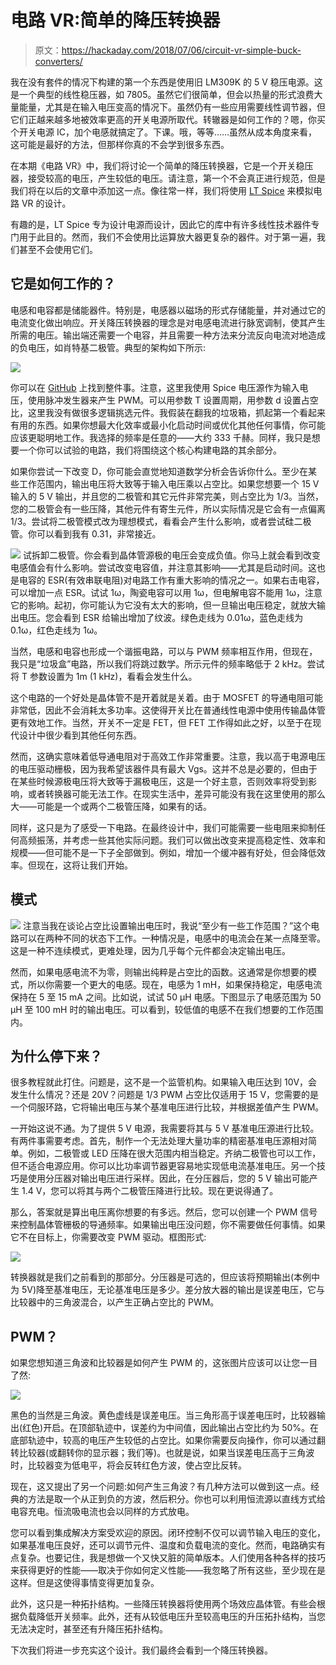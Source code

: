 # 电路 VR:简单的降压转换器

> 原文：<https://hackaday.com/2018/07/06/circuit-vr-simple-buck-converters/>

我在没有套件的情况下构建的第一个东西是使用旧 LM309K 的 5 V 稳压电源。这是一个典型的线性稳压器，如 7805。虽然它们很简单，但会以热量的形式浪费大量能量，尤其是在输入电压变高的情况下。虽然仍有一些应用需要线性调节器，但它们正越来越多地被效率更高的开关电源所取代。转辙器是如何工作的？嗯，你买个开关电源 IC，加个电感就搞定了。下课。哦，等等……虽然从成本角度来看，这可能是最好的方法，但那样你真的不会学到很多东西。

在本期《电路 VR》中，我们将讨论一个简单的降压转换器，它是一个开关稳压器，接受较高的电压，产生较低的电压。请注意，第一个不会真正进行规范，但是我们将在以后的文章中添加这一点。像往常一样，我们将使用 [LT Spice](https://hackaday.com/2016/02/26/adding-spice-to-your-workbench/) 来模拟电路 VR 的设计。

有趣的是，LT Spice 专为设计电源而设计，因此它的库中有许多线性技术器件专门用于此目的。然而，我们不会使用比运算放大器更复杂的器件。对于第一遍，我们甚至不会使用它们。

## 它是如何工作的？

电感和电容都是储能器件。特别是，电感器以磁场的形式存储能量，并对通过它的电流变化做出响应。开关降压转换器的理念是对电感电流进行脉宽调制，使其产生所需的电压。输出端还需要一个电容，并且需要一种方法来分流反向电流对地造成的负电压，如肖特基二极管。典型的架构如下所示:

[![](img/983581d932724cfa130b9b1c7b9291ae.png)](https://hackaday.com/wp-content/uploads/2018/06/schem.png)

你可以在 [GitHub](https://github.com/wd5gnr/circuitvr/tree/master/buck) 上找到整件事。注意，这里我使用 Spice 电压源作为输入电压，使用脉冲发生器来产生 PWM。可以用参数 T 设置周期，用参数 d 设置占空比，这里我没有做很多逻辑挑选元件。我假装在翻我的垃圾箱，抓起第一个看起来有用的东西。如果你想最大化效率或最小化启动时间或优化其他任何事情，你可能应该更聪明地工作。我选择的频率是任意的——大约 333 千赫。同样，我只是想要一个你可以试验的电路，我们将围绕这个核心构建电路的其余部分。

如果你尝试一下改变 D，你可能会直觉地知道数学分析会告诉你什么。至少在某些工作范围内，输出电压将大致等于输入电压乘以占空比。如果您想要一个 15 V 输入的 5 V 输出，并且您的二极管和其它元件非常完美，则占空比为 1/3。当然，您的二极管会有一些压降，其他元件有寄生元件，所以实际情况是它会有一点偏离 1/3。尝试将二极管模式改为理想模式，看看会产生什么影响，或者尝试硅二极管。你可以看到我有 0.31，非常接近。

[![](img/bb7f089e6486d1fb5cdbba8515bbc26f.png)](https://hackaday.com/wp-content/uploads/2018/06/ripple.png) 试拆卸二极管。你会看到晶体管源极的电压会变成负值。你马上就会看到改变电感值会有什么影响。尝试改变电容值，并注意其影响——尤其是启动时间。这也是电容的 ESR(有效串联电阻)对电路工作有重大影响的情况之一。如果右击电容，可以增加一点 ESR。试试 1ω，陶瓷电容可以用 1ω，但电解电容不能用 1ω，注意它的影响。起初，你可能认为它没有太大的影响，但一旦输出电压稳定，就放大输出电压。您会看到 ESR 给输出增加了纹波。绿色走线为 0.01ω，蓝色走线为 0.1ω，红色走线为 1ω。

当然，电感和电容也形成一个谐振电路，可以与 PWM 频率相互作用，但现在，我只是“垃圾盒”电路，所以我们将跳过数学。所示元件的频率略低于 2 kHz。尝试将 T 参数设置为 1m (1 kHz)，看看会发生什么。

这个电路的一个好处是晶体管不是开着就是关着。由于 MOSFET 的导通电阻可能非常低，因此不会消耗太多功率。这使得开关比在普通线性电源中使用传输晶体管更有效地工作。当然，开关不一定是 FET，但 FET 工作得如此之好，以至于在现代设计中很少看到其他任何东西。

然而，这确实意味着低导通电阻对于高效工作非常重要。注意，我以高于电源电压的电压驱动栅极，因为我希望该器件具有最大 Vgs。这并不总是必要的，但由于在某些时候源极电压将大致等于漏极电压，这是一个好主意，否则效率将受到影响，或者转换器可能无法工作。在现实生活中，差异可能没有我在这里使用的那么大——可能是一个或两个二极管压降，如果有的话。

同样，这只是为了感受一下电路。在最终设计中，我们可能需要一些电阻来抑制任何高频振荡，并考虑一些其他实际问题。我们可以做出改变来提高稳定性、效率和规模——但可能不是一下子全部做到。例如，增加一个缓冲器有好处，但会降低效率。但现在，这将让我们开始。

## 模式

[![](img/cfac52dfd31af8ef135fc923496fa1cc.png)](https://hackaday.com/wp-content/uploads/2018/06/trace.png) 注意当我在谈论占空比设置输出电压时，我说“至少有一些工作范围？”这个电路可以在两种不同的状态下工作。一种情况是，电感中的电流会在某一点降至零。这是一种不连续模式，更难处理，因为几乎每个元件都会决定输出电压。

然而，如果电感电流不为零，则输出纯粹是占空比的函数。这通常是你想要的模式，所以你需要一个更大的电感。现在，电感为 1 mH，如果保持稳定，电感电流保持在 5 至 15 mA 之间。比如说，试试 50 μH 电感。下图显示了电感范围为 50 μH 至 100 mH 时的输出电压。可以看到，较低值的电感不在我们想要的工作范围内。

## 为什么停下来？

很多教程就此打住。问题是，这不是一个监管机构。如果输入电压达到 10V，会发生什么情况？还是 20V？问题是 1/3 PWM 占空比仅适用于 15 V，您需要的是一个伺服环路，它将输出电压与某个基准电压进行比较，并根据差值产生 PWM。

一开始这说不通。为了提供 5 V 电源，我需要将其与 5 V 基准电压源进行比较。有两件事需要考虑。首先，制作一个无法处理大量功率的精密基准电压源相对简单。例如，二极管或 LED 压降在很大范围内相当稳定。齐纳二极管也可以工作，但不适合电源应用。你可以比功率调节器更容易地实现低电流基准电压。另一个技巧是使用分压器对输出电压进行采样。因此，在分压器后，您的 5 V 输出可能产生 1.4 V，您可以将其与两个二极管压降进行比较。现在更说得通了。

那么，答案就是算出电压离你想要的有多远。然后，您可以创建一个 PWM 信号来控制晶体管栅极的导通频率。如果输出电压没问题，你不需要做任何事情。如果它不在目标上，你需要改变 PWM 驱动。框图形式:

[![](img/d49dc25b3ec56bab5de9a7138f078f43.png)](https://hackaday.com/wp-content/uploads/2018/06/smps.png)

转换器就是我们之前看到的那部分。分压器是可选的，但应该将预期输出(本例中为 5V)降至基准电压，无论基准电压是多少。差分放大器的输出是误差电压，它与比较器中的三角波混合，以产生正确占空比的 PWM。

## PWM？

如果您想知道三角波和比较器是如何产生 PWM 的，这张图片应该可以让您一目了然:

[![](img/539e2f5fee716000185bc15632efb775.png)](https://hackaday.com/wp-content/uploads/2018/06/pwm.png)

黑色的当然是三角波。黄色虚线是误差电压。当三角形高于误差电压时，比较器输出(红色)开启。在顶部轨迹中，误差约为中间值，因此输出占空比约为 50%。在底部轨迹中，较高的电压产生较低的占空比。如果你需要反向操作，你可以通过翻转比较器(或翻转你的显示器；我们等)。也就是说，如果当误差电压高于三角波时，比较器变为低电平，将会反转红色方波，使占空比反转。

现在，这又提出了另一个问题:如何产生三角波？有几种方法可以做到这一点。经典的方法是取一个从正到负的方波，然后积分。你也可以利用恒流源以直线方式给电容充电。恒流吸电流也会以同样的方式放电。

您可以看到集成解决方案受欢迎的原因。闭环控制不仅可以调节输入电压的变化，如果基准电压良好，还可以调节元件、温度和负载电流的变化。然而，电路确实有点复杂。也要记住，我是想做一个又快又脏的简单版本。人们使用各种各样的技巧来获得更好的性能——取决于你如何定义性能——我忽略了所有这些，至少现在是这样。但是这使得事情变得更加复杂。

此外，这只是一种拓扑结构。一些降压转换器将使用两个场效应晶体管。有些会根据负载降低开关频率。此外，还有从较低电压升至较高电压的升压拓扑结构，当您无法决定时，甚至还有升降压拓扑结构。

下次我们将进一步充实这个设计。我们最终会看到一个降压转换器。
